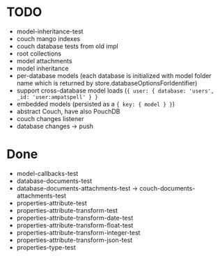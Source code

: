 # TODO

* model-inheritance-test
* couch mango indexes
* couch database tests from old impl
* root collections
* model attachments
* model inheritance
* per-database models (each database is initialized with model folder name which is returned by store.databaseOptionsForIdentifier)
* support cross-database model loads (`{ user: { database: 'users', _id: 'user:ampatspell' } }`
* embedded models (persisted as a `{ key: { model } }`)
* abstract Couch, have also PouchDB
* couch changes listener
* database changes -> push

# Done

* model-callbacks-test
* database-documents-test
* database-documents-attachments-test -> couch-documents-attachments-test
* properties-attribute-test
* properties-attribute-transform-test
* properties-attribute-transform-date-test
* properties-attribute-transform-float-test
* properties-attribute-transform-integer-test
* properties-attribute-transform-json-test
* properties-type-test
